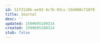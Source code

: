 ```yaml
---
id: 51f3126b-ee93-4c7b-93cc-15d480c71870
title: Journal
desc: ''
updated: 1599695189314
created: 1599695189314
stub: false
---
```



